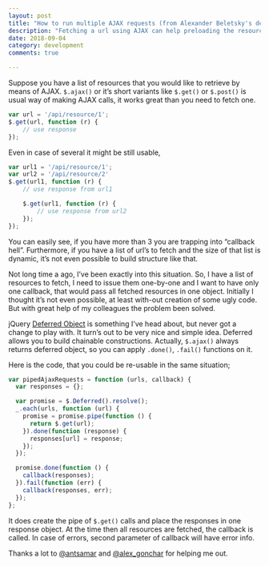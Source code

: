 ```yaml
---
layout: post
title: "How to run multiple AJAX requests (from Alexander Beletsky's development blog)"
description: "Fetching a url using AJAX can help preloading the resource. But what if one has to run AJAX requests for multiple files?"
date: 2018-09-04
category: development
comments: true

---
```


Suppose you have a list of resources that you would like to retrieve by means of AJAX. `$.ajax()` or it’s short variants like `$.get()` or `$.post()` is usual way of making AJAX calls, it works great than you need to fetch one.

```javascript
var url = '/api/resource/1';
$.get(url, function (r) {
    // use response
});
```

Even in case of several it might be still usable,

```javascript
var url1 = '/api/resource/1';
var url2 = '/api/resource/2'
$.get(url1, function (r) {
    // use response from url1

    $.get(url1, function (r) {
        // use response from url2
    });
});
```

 You can easily see, if you have more than 3 you are trapping into “callback hell”. Furthermore, if you have a list of url’s to fetch and the size of that list is dynamic, it’s not even possible to build structure like that.

Not long time a ago, I’ve been exactly into this situation. So, I have a list of resources to fetch, I need to issue them one-by-one and I want to have only one callback, that would pass all fetched resources in one object. Initially I thought it’s not even possible, at least with-out creation of some ugly code. But with great help of my colleagues the problem been solved.

jQuery [Deferred Object](http://api.jquery.com/category/deferred-object/ "The Deferred object") is something I’ve head about, but never got a change to play with. It turn’s out to be very nice and simple idea. Deferred allows you to build chainable constructions. Actually, `$.ajax()` always returns deferred object, so you can apply `.done()`, `.fail()` functions on it.

Here is the code, that you could be re-usable in the same situation;

```javascript
var pipedAjaxRequests = function (urls, callback) {
  var responses = {};

  var promise = $.Deferred().resolve();
  _.each(urls, function (url) {
    promise = promise.pipe(function () {
      return $.get(url);
    }).done(function (response) {
      responses[url] = response;
    });
  });

  promise.done(function () {
    callback(responses);
  }).fail(function (err) {
    callback(responses, err);
  });
};
```
It does create the pipe of `$.get()` calls and place the responses in one response object. At the time then all resources are fetched, the callback is called. In case of errors, second parameter of callback will have error info.

Thanks a lot to [@antsamar](http://twitter.com/antsamar) and [@alex_gonchar](http://twitter.com/alex_gonchar) for helping me out.
